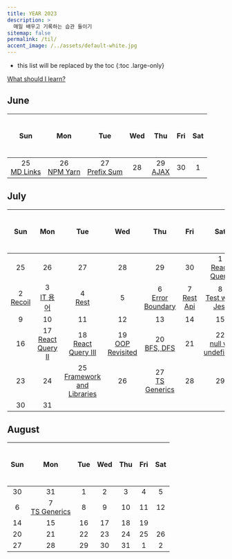```yaml
---
title: YEAR 2023
description: >
  매일 배우고 기록하는 습관 들이기
sitemap: false
permalink: /til/
accent_image: /../assets/default-white.jpg
---
```


- this list will be replaced by the toc
{:toc .large-only}

[What should I learn?](./bucketlist.md)

## June

| $$~~$$ Sun $$~~$$ | $$~~$$ Mon $$~~$$ |  $$~~$$ Tue $$~~$$  | $$~~$$ Wed $$~~$$ | $$~~$$ Thu $$~~$$ | $$~~$$ Fri $$~~$$ | $$~~$$ Sat $$~~$$ |
| :---------------: | :---------------: | :-----------------: | :---------------: | :---------------: | :---------------: | :---------------: |
| 25<br/>[MD Links] | 26<br/>[NPM Yarn] | 27<br/>[Prefix Sum] |        28         |   29<br/>[AJAX]   |        30         |  <fade>1</fade>   |

[MD Links]: ./_posts/2023-06-01-June.md/#625-markdown-links
[NPM Yarn]: ./_posts/2023-06-01-June.md/#626-npm-vs-yarn
[Prefix Sum]: ./_posts/2023-06-01-June.md/#627-prefix-sum-2-pointer
[AJAX]: ./_posts/2023-06-01-June.md/#629-ajax
[0630]: ./_posts/2023-06-01-June.md/#june-30th

## July

| $$~~$$ Sun $$~~$$ |    $$~~$$ Mon $$~~$$    |        $$~~$$ Tue $$~~$$         |   $$~~$$ Wed $$~~$$    |   $$~~$$ Thu $$~~$$    | $$~~$$ Fri $$~~$$ |     $$~~$$ Sat $$~~$$      |
| :---------------: | :---------------------: | :------------------------------: | :--------------------: | :--------------------: | :---------------: | :------------------------: |
|  <fade>25</fade>  |     <fade>26</fade>     |         <fade>27</fade>          |    <fade>28</fade>     |    <fade>29</fade>     |  <fade>30</fade>  |    1<br/>[React Query]     |
|  2<br/>[Recoil]   |     3<br/>[IT 용어]     |          4 <br/>[Rest]           |           5            | 6<br/>[Error Boundary] | 7<br/>[Rest Api]  |   8<br/>[Test with Jest]   |
|         9         |           10            |                11                |           12           |           13           |        14         |             15             |
|        16         | 17<br/>[React Query II] |     18<br/>[React Query III]     | 19<br/>[OOP Revisited] |   20<br/>[BFS, DFS]    |        21         | 22<br/>[null vs undefined] |
|        23         |           24            | 25<br/>[Framework and Libraries] |           26           |  27<br/>[TS Generics]  |        28         |             29             |
|        30         |           31            |

[React Query]: ./_posts/2023-07-01-July.md/#71-react-query
[Recoil]: ./_posts/2023-07-01-July.md/#72-recoil
[IT 용어]: ./_posts/2023-07-01-July.md/#73-it-terms
[Rest]: ./_posts/2023-07-01-July.md/#74-rest
[Error Boundary]: ./_posts/2023-07-01-July.md/#76-error-boundary
[Rest Api]: ./_posts/2023-07-01-July.md/#77-rest-api
[Test with Jest]: ./_posts/2023-07-01-July.md/#78-test-with-jest
[React Query II]: ./_posts/2023-07-01-July.md/#717-react-query-ii
[React Query III]: ./_posts/2023-07-01-July.md/#718-react-query-iii
[OOP Revisited]: ./_posts/2023-07-01-July.md/#719-oop-revisited
[BFS, DFS]: ./_posts/2023-07-01-July.md/#720-bfs-dfs
[null vs undefined]: ./_posts/2023-07-01-July.md/#722-null-vs-undefined
[Framework and Libraries]: ./_posts/2023-07-01-July.md/#725-framework-and-library

## August

| $$~~$$ Sun $$~~$$ |  $$~~$$ Mon $$~~$$  | $$~~$$ Tue $$~~$$ | $$~~$$ Wed $$~~$$ | $$~~$$ Thu $$~~$$ | $$~~$$ Fri $$~~$$ | $$~~$$ Sat $$~~$$ |
| :---------------: | :-----------------: | :---------------: | :---------------: | :---------------: | :---------------: | :---------------: |
|  <fade>30</fade>  |   <fade>31</fade>   |         1         |         2         |         3         |         4         |         5         |
|         6         | 7<br/>[TS Generics] |         8         |         9         |        10         |        11         |        12         |
|        14         |         15          |        16         |        17         |        18         |        19         |
|        20         |         21          |        22         |        23         |        24         |        25         |        26         |
|        27         |         28          |        29         |        30         |        31         |  <fade>1</fade>   |  <fade>2</fade>   |

[TS Generics]: ./_posts/2023-08-01-August.md/#87-generics
